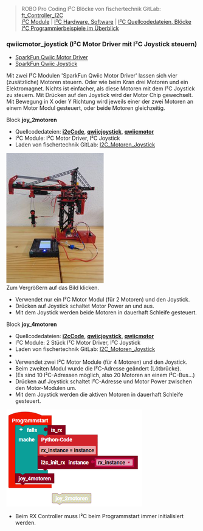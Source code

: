 
> ROBO Pro Coding I²C Blöcke von fischertechnik GitLab: [ft_Controller_I2C](https://git.fischertechnik-cloud.com/i2c/ft_Controller_I2C)\
> [I²C Module](https://elssner.github.io/ft-Controller-I2C/#tabelle-1) |
[I²C Hardware, Software](https://elssner.github.io/ft-Controller-I2C/#ic) |
[I²C Quellcodedateien, Blöcke](https://elssner.github.io/ft-Controller-I2C/#beschreibung-der-quellcodedateien-alphabetisch-geordnet)\
[I²C Programmierbeispiele im Überblick](../examples)


### qwiicmotor_joystick (I²C Motor Driver mit I²C Joystick steuern)

*  [SparkFun Qwiic Motor Driver](https://www.sparkfun.com/products/15451)
*  [SparkFun Qwiic Joystick](https://www.sparkfun.com/products/15168) 

Mit zwei I²C Modulen 'SparkFun Qwiic Motor Driver' lassen sich vier (zusätzliche) Motoren steuern. Oder wie beim Kran drei Motoren und ein Elektromagnet.
Nichts ist einfacher, als diese Motoren mit dem I²C Joystick zu steuern. Mit Drücken auf den Joystick wird der Motor Chip gewechselt.
Mit Bewegung in X oder Y Richtung wird jeweils einer der zwei Motoren an einem Motor Modul gesteuert, oder beide Motoren gleichzeitig.



Block **joy_2motoren**

* Quellcodedateien: **[i2cCode](../#i2ccodepy)**, **[qwiicjoystick](../#qwiicjoystickpy)**, **[qwiicmotor](../#qwiicmotorpy)**
* I²C Module: I²C Motor Driver, I²C Joystick
* Laden von fischertechnik GitLab: [I2C_Motoren_Joystick](https://git.fischertechnik-cloud.com/i2c/I2C_Motoren_Joystick)

[![](DSC00431_256.JPG)](DSC00431.JPG)\
Zum Vergrößern auf das Bild klicken.

* Verwendet nur ein I²C Motor Modul (für 2 Motoren) und den Joystick.
* Drücken auf Joystick schaltet Motor Power an und aus.
* Mit dem Joystick werden beide Motoren in dauerhaft Schleife gesteuert.

<a name="joy_4motoren"></a>
Block **joy_4motoren**

* Quellcodedateien: **[i2cCode](../#i2ccodepy)**, **[qwiicjoystick](../#qwiicjoystickpy)**, **[qwiicmotor](../#qwiicmotorpy)**
* I²C Module: 2 Stück I²C Motor Driver, I²C Joystick
* Laden von fischertechnik GitLab: [I2C_Motoren_Joystick](https://git.fischertechnik-cloud.com/i2c/I2C_Motoren_Joystick)
* &nbsp;
* Verwendet zwei I²C Motor Module (für 4 Motoren) und den Joystick.
* Beim zweiten Modul wurde die I²C-Adresse geändert (Lötbrücke).
* (Es sind 10 I²C-Adressen möglich, also 20 Motoren an einem I²C-Bus...)
* Drücken auf Joystick schaltet I²C-Adresse und Motor Power zwischen den Motor-Modulen um.
* Mit dem Joystick werden die aktiven Motoren in dauerhaft Schleife gesteuert.

![](joy_motoren.png)

* Beim RX Controller muss I²C beim Programmstart immer initialisiert werden.
